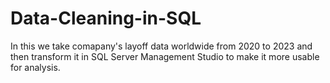 # Data-Cleaning-in-SQL

In this we take comapany's layoff data worldwide from 2020 to 2023 and then transform it in SQL Server Management Studio to make it more usable for analysis. 
